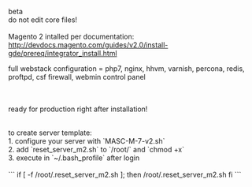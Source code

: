 
beta<br/>
do not edit core files!<br/><br/>
Magento 2 intalled per documentation:<br/>
http://devdocs.magento.com/guides/v2.0/install-gde/prereq/integrator_install.html

full webstack configuration = php7, nginx, hhvm, varnish, percona, redis, proftpd, csf firewall, webmin control panel

<br/><br/>
ready for production right after installation!

<br/>
to create server template:<br/>
1. configure your server with `MASC-M-7-v2.sh`<br/>
2. add `reset_server_m2.sh` to `/root/` and `chmod +x`<br/>
3. execute in `~/.bash_profile` after login <br/>
<br/>
```
if [ -f /root/.reset_server_m2.sh ]; then
        /root/.reset_server_m2.sh
fi
```
